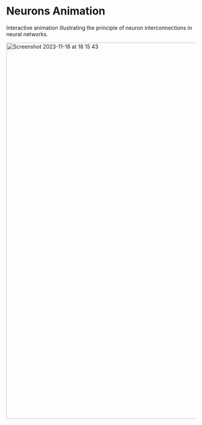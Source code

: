 # Neurons Animation

Interactive animation illustrating the principle of neuron interconnections in neural networks.

<img width="1000" alt="Screenshot 2023-11-18 at 18 15 43" src="https://github.com/xeweva/Neurons-Animation/assets/54597813/5f4154f1-b6fb-4870-b7ac-ad4f0be9ffd6">
